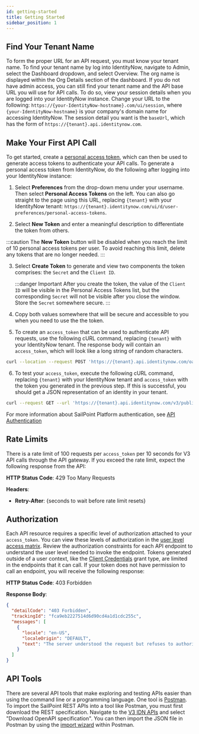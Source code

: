 ```yaml
---
id: getting-started
title: Getting Started
sidebar_position: 1
---
```


## Find Your Tenant Name

To form the proper URL for an API request, you must know your tenant name. To find your tenant name by log into IdentityNow, navigate to Admin, select the Dashboard dropdown, and select Overview. The org name is displayed within the Org Details section of the dashboard. If you do not have admin access, you can still find your tenant name and the API base URL you will use for API calls. To do so, view your session details when you are logged into your IdentityNow instance.  Change your URL to the following: `https://{your-IdentityNow-hostname}.com/ui/session`, where `{your-IdentityNow-hostname}` is your company's domain name for accessing IdentityNow.  The session detail you want is the `baseUrl`, which has the form of `https://{tenant}.api.identitynow.com`.

## Make Your First API Call

To get started, create a [personal access token](./authentication.md#personal-access-tokens), which can then be used to generate access tokens to authenticate your API calls.  To generate a personal access token from IdentityNow, do the following after logging into your IdentityNow instance:

1. Select **Preferences** from the drop-down menu under your username. Then select **Personal Access Tokens** on the left.  You can also go straight to the page using this URL, replacing `{tenant}` with your IdentityNow tenant: `https://{tenant}.identitynow.com/ui/d/user-preferences/personal-access-tokens`.

2. Select **New Token** and enter a meaningful description to differentiate the token from others.

 :::caution
 The **New Token** button will be disabled when you reach the limit of 10 personal access tokens per user. To avoid reaching this limit, delete any tokens that are no longer needed.
 :::

3. Select **Create Token** to generate and view two components the token comprises: the `Secret` and the `Client ID`.

    :::danger Important
    After you create the token, the value of the `Client ID` will be visible in the Personal Access Tokens list, but the corresponding `Secret` will not be visible after you close the window.  Store the `Secret` somewhere secure.
    :::

4. Copy both values somewhere that will be secure and accessible to you when you need to use the the token.

5. To create an `access_token` that can be used to authenticate API requests, use the following cURL command, replacing `{tenant}` with your IdentityNow tenant. The response body will contain an `access_token`, which will look like a long string of random characters.

  ```bash
  curl --location --request POST 'https://{tenant}.api.identitynow.com/oauth/token?grant_type=client_credentials&client_id={client_id}&client_secret={secret}'
  ```

6. To test your `access_token`, execute the following cURL command, replacing `{tenant}` with your IdentityNow tenant and `access_token` with the token you generated in the previous step. If this is successful, you should get a JSON representation of an identity in your tenant.

  ```bash
  curl --request GET --url 'https://{tenant}.api.identitynow.com/v3/public-identities?limit=1' --header 'authorization: Bearer {access_token}'
  ```

For more information about SailPoint Platform authentication, see [API Authentication](./authentication.md)

## Rate Limits

There is a rate limit of 100 requests per `access_token` per 10 seconds for V3 API calls through the API gateway. If you exceed the rate limit, expect the following response from the API:

**HTTP Status Code**: 429 Too Many Requests

**Headers**:

* **Retry-After**: {seconds to wait before rate limit resets}

## Authorization

Each API resource requires a specific level of authorization attached to your `access_token`.  You can view these levels of authorization in the [user level access matrix](https://documentation.sailpoint.com/saas/help/common/users/user_level_matrix.html). Review the authorization constraints for each API endpoint to understand the user level needed to invoke the endpoint.  Tokens generated outside of a user context, like the [Client Credentials](./authentication.md#client-credentials-grant-flow) grant type, are limited in the endpoints that it can call.  If your token does not have permission to call an endpoint, you will receive the following response:

**HTTP Status Code**: 403 Forbidden

**Response Body**:

```json
{
  "detailCode": "403 Forbidden",
  "trackingId": "fca9eb2227514d6d90cd4a1d1cdc255c",
  "messages": [
    {
      "locale": "en-US",
      "localeOrigin": "DEFAULT",
      "text": "The server understood the request but refuses to authorize it."
    }
  ]
}
```

## API Tools

There are several API tools that make exploring and testing APIs easier than using the command line or a programming language.  One tool is [Postman](https://www.postman.com/downloads/).  To import the SailPoint REST APIs into a tool like Postman, you must first download the REST specification.  Navigate to the [V3 IDN APIs](/idn/api/v3) and select "Download OpenAPI specification".  You can then import the JSON file in Postman by using the [import wizard](https://learning.postman.com/docs/getting-started/importing-and-exporting-data/) within Postman.
